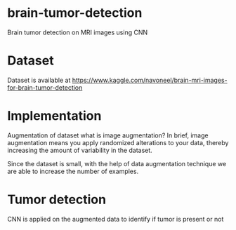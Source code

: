 # brain-tumor-detection
Brain tumor detection on MRI images using CNN

# Dataset
Dataset is available at https://www.kaggle.com/navoneel/brain-mri-images-for-brain-tumor-detection

# Implementation
Augmentation of dataset 
what is image augmentation? 
In brief, image augmentation means you apply randomized alterations to your data, thereby increasing the amount of variability in the dataset.

Since the dataset is small, with the help of data augmentation technique we are able to increase the number of examples.

# Tumor detection
CNN is applied on the augmented data to identify if tumor is present or not
